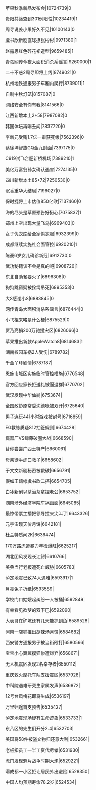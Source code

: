 苹果秋季新品发布会|10724739|0

贵阳共筛查到301例阳性|10234419|1

周寻说姜小果好久不见|10100143|0

虞书欣新剧直球撩张彬彬|9971380|1

赵露思红色碎花裙造型|9659485|1

青岛网传今夜大面积消杀系谣言|9260000|1

二十不惑2周寻即将上线|8749021|0

杭州地铁通报男子车厢内爬行|8739011|1

自制中秋灯笼|8157087|0

网络安全有你有我|8141566|0

江西新增本土2+58|7987082|0

韩国体坛再曝丑闻|7837720|0

李新元受贿1.7亿一审获死缓|7562396|0

蔡徐坤智族GQ金九封面|7397175|0

C919试飞合肥新桥机场|7389210|1

美亿万富翁孙女确认遇害|7274135|0

四川新增本土85+72|7250530|0

沉香重华大结局|7196027|0

保时捷将上市估值850亿欧|7137460|0

海的尽头是草原预告好揪心|7075837|1

郑州上空出现大量飞鸟|6969403|0

女子优衣库给全家偷衣服|6932399|0

成都继续实施社会面管控|6920210|1

陈豪6岁女儿确诊新冠|6912730|0

武功秘籍该不会是真的吧|6908726|1

东北自助餐要火了|6896308|0

狗狗跳窗疑被拴绳吊死|6895353|0

大S感谢小S|6883845|0

网传青岛大面积消杀系谣言|6876444|0

小飞棍来咯是什么梗|6875529|0

贾乃亮捐200万驰援灾区|6826066|0

苹果推出新款AppleWatch8|6814683|1

湖南校园车祸2人受伤|6789782|

千金丫环剧情|6787187|

恩施市城区实施临时管控措施|6776548|

官方回应家长拒送礼被逼退群|6770702|

武汉发现中华仙鹟|6753674|

全国政协原常委沈德咏被双开|6725640|

男子连玩441小时游戏被封号|6716859|

EG教练质疑S12抽签规则|6674428|

瓷器厂VS绿藤破圈大战|6668590|

替你尝尝广西土特产|6660061|

母亲徒手虎口救子|6658602|

于文文新剧秘密被戳破|6656791|

假如王鹤棣虞书欣二搭|6654705|

白冰新剧以茶治茶拿捏老公|6653752|

湖南涉外经济学院车祸画面|6645085|

最惨带票主播把领导拉来尖叫了|6643326|

元宇宙现天价月饼|6642181|

杜兰特质问2K|6636474|

170万路虎遭暴力年检爆缸|6625217|

湖北团风发现长江鲟|6610766|

美典当行老板遭死亡威胁|6605783|

泸定地震已致74人遇难|6593917|1

月亮兔子折纸|6593589|

学校门口姑嫂起纠纷一人被捅|6592849|

有幸看见欲梦的双下巴|6592090|

大表哥在矿坑还有几天能抓到鱼|6589528|

河南一店铺推出胡辣汤月饼|6584682|

西安警方通报男子被当街殴打|6580566|

宝宝小心翼翼摸猫惨遭嫌弃|6568671|

无人机震区发现2名幸存者|6550112|

重庆救火摩托车队支援震区|6537928|

中科院遇难研究生家属发声|6536872|

12号台风梅花即将生成|6536197|

万里归途首支预告|6535427|

泸定地震现场疑有生命迹象|6533733|1

东八区的先生们开分2.4|6532703|

美国将58件被盗文物归还意大利|6532661|

老板扣员工一半工资代尽孝|6531930|

虎门发现鸦片战争时期大炮|6529221|

曝成都一小区拒让居民外出避险|6528350|

中国人均预期寿命78.2岁|6524534|

